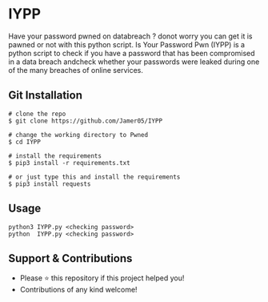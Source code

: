 # IYPP
Have your password pwned on databreach ? donot worry you can get it is pawned or not with this python script. Is Your Password Pwn (IYPP) is a python script to check if you have a password that has been compromised in a data breach andcheck whether your passwords were leaked during one of the many breaches of online services.


## Git Installation
```
# clone the repo
$ git clone https://github.com/Jamer05/IYPP

# change the working directory to Pwned
$ cd IYPP

# install the requirements 
$ pip3 install -r requirements.txt

# or just type this and install the requirements 
$ pip3 install requests
```

## Usage

```
python3 IYPP.py <checking password>
python  IYPP.py <checking password>

```
## Support & Contributions
- Please ⭐️ this repository if this project helped you!
- Contributions of any kind welcome!
